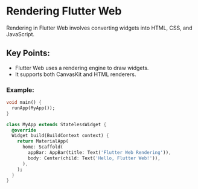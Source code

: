 # Rendering Flutter Web

Rendering in Flutter Web involves converting widgets into HTML, CSS, and JavaScript.

## Key Points:
- Flutter Web uses a rendering engine to draw widgets.
- It supports both CanvasKit and HTML renderers.

### Example:
```dart
void main() {
  runApp(MyApp());
}

class MyApp extends StatelessWidget {
  @override
  Widget build(BuildContext context) {
    return MaterialApp(
      home: Scaffold(
        appBar: AppBar(title: Text('Flutter Web Rendering')),
        body: Center(child: Text('Hello, Flutter Web!')),
      ),
    );
  }
}
```